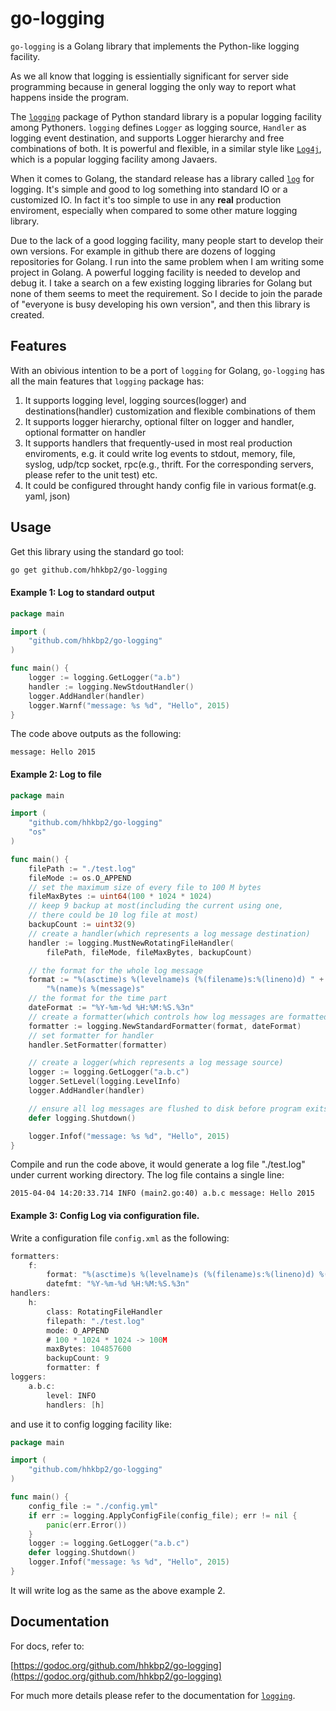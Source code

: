 go-logging
==========

```go-logging``` is a Golang library that implements the Python-like logging facility. 

As we all know that logging is essientially significant for server side programming because in general logging the only way to report what happens inside the program. 

The [```logging```][python-logging-page] package of Python standard library is a popular logging facility among Pythoners. ```logging``` defines ```Logger``` as logging source, ```Handler``` as logging event destination, and supports Logger hierarchy and free combinations of both.  It is powerful and flexible,  in a similar style like [```Log4j```][log4j-page], which is a popular logging facility among Javaers.

When it comes to Golang, the standard release has a library called [```log```][golang-log-page] for logging. It's simple and good to log something into standard IO or a customized IO. In fact it's too simple to use in any **real** production enviroment, especially when compared to some other mature logging library. 

Due to the lack of a good logging facility, many people start to develop their own versions. For example in github there are dozens of logging repositories for Golang. I run into the same problem when I am writing some project in Golang. A powerful logging facility is needed to develop and debug it. I take a search on a few existing logging libraries for Golang but none of them seems to meet the requirement. So I decide to join the parade of "everyone is busy developing his own version", and then this library is created.

## Features

With an obivious intention to be a port of ```logging``` for Golang, ```go-logging``` has all the main features that ```logging``` package has:

1. It supports logging level, logging sources(logger) and destinations(handler) customization and flexible combinations of them
2. It supports logger hierarchy, optional filter on logger and handler, optional formatter on handler
3. It supports handlers that frequently-used in most real production enviroments, e.g. it could write log events to stdout, memory, file, syslog, udp/tcp socket, rpc(e.g., thrift. For the corresponding servers, please refer to the unit test) etc.
4. It could be configured throught handy config file in various format(e.g. yaml, json)

## Usage

Get this library using the standard go tool:

```bash
go get github.com/hhkbp2/go-logging
```

#### Example 1: Log to standard output

```go
package main

import (
	"github.com/hhkbp2/go-logging"
)

func main() {
	logger := logging.GetLogger("a.b")
	handler := logging.NewStdoutHandler()
	logger.AddHandler(handler)
	logger.Warnf("message: %s %d", "Hello", 2015)
}
```

The code above outputs as the following:

```text
message: Hello 2015
```

#### Example 2: Log to file

```go
package main

import (
	"github.com/hhkbp2/go-logging"
	"os"
)

func main() {
	filePath := "./test.log"
	fileMode := os.O_APPEND
	// set the maximum size of every file to 100 M bytes
	fileMaxBytes := uint64(100 * 1024 * 1024)
	// keep 9 backup at most(including the current using one,
	// there could be 10 log file at most)
	backupCount := uint32(9)
	// create a handler(which represents a log message destination)
	handler := logging.MustNewRotatingFileHandler(
		filePath, fileMode, fileMaxBytes, backupCount)

	// the format for the whole log message
	format := "%(asctime)s %(levelname)s (%(filename)s:%(lineno)d) " +
		"%(name)s %(message)s"
	// the format for the time part
	dateFormat := "%Y-%m-%d %H:%M:%S.%3n"
	// create a formatter(which controls how log messages are formatted)
	formatter := logging.NewStandardFormatter(format, dateFormat)
	// set formatter for handler
	handler.SetFormatter(formatter)

	// create a logger(which represents a log message source)
	logger := logging.GetLogger("a.b.c")
	logger.SetLevel(logging.LevelInfo)
	logger.AddHandler(handler)

	// ensure all log messages are flushed to disk before program exits.
	defer logging.Shutdown()

	logger.Infof("message: %s %d", "Hello", 2015)
}
```

Compile and run the code above, it would generate a log file "./test.log" under current working directory. The log file contains a single line:

```text
2015-04-04 14:20:33.714 INFO (main2.go:40) a.b.c message: Hello 2015
```

#### Example 3: Config Log via configuration file.

Write a configuration file ```config.xml``` as the following:

```go
formatters:
    f:
        format: "%(asctime)s %(levelname)s (%(filename)s:%(lineno)d) %(name)s %(message)s"
        datefmt: "%Y-%m-%d %H:%M:%S.%3n"
handlers:
    h:
        class: RotatingFileHandler
        filepath: "./test.log"
        mode: O_APPEND
        # 100 * 1024 * 1024 -> 100M
        maxBytes: 104857600
        backupCount: 9
        formatter: f
loggers:
    a.b.c:
        level: INFO
        handlers: [h]

```

and use it to config logging facility like:

```go
package main

import (
	"github.com/hhkbp2/go-logging"
)

func main() {
	config_file := "./config.yml"
	if err := logging.ApplyConfigFile(config_file); err != nil {
		panic(err.Error())
	}
	logger := logging.GetLogger("a.b.c")
	defer logging.Shutdown()
	logger.Infof("message: %s %d", "Hello", 2015)
}
```

It will write log as the same as the above example 2.

## Documentation

For docs, refer to: 

[https://godoc.org/github.com/hhkbp2/go-logging](https://godoc.org/github.com/hhkbp2/go-logging)

For much more details please refer to the documentation for [```logging```][python-logging-page].

[python-logging-page]: https://docs.python.org/2/library/logging.html

[log4j-page]: http://logging.apache.org/log4j/

[golang-log-page]: http://golang.org/pkg/log/

